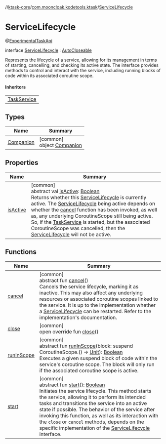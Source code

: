 //[ktask-core](../../../index.md)/[com.mooncloak.kodetools.ktask](../index.md)/[ServiceLifecycle](index.md)

# ServiceLifecycle

@[ExperimentalTaskApi](../-experimental-task-api/index.md)

interface [ServiceLifecycle](index.md) : [AutoCloseable](https://kotlinlang.org/api/core/kotlin-stdlib/kotlin/-auto-closeable/index.html)

Represents the lifecycle of a service, allowing for its management in terms of starting, cancelling, and checking its active state. The interface provides methods to control and interact with the service, including running blocks of code within its associated coroutine scope.

#### Inheritors

| |
|---|
| [TaskService](../-task-service/index.md) |

## Types

| Name | Summary |
|---|---|
| [Companion](-companion/index.md) | [common]<br>object [Companion](-companion/index.md) |

## Properties

| Name | Summary |
|---|---|
| [isActive](is-active.md) | [common]<br>abstract val [isActive](is-active.md): [Boolean](https://kotlinlang.org/api/core/kotlin-stdlib/kotlin/-boolean/index.html)<br>Returns whether this [ServiceLifecycle](index.md) is currently active. The [ServiceLifecycle](index.md) being active depends on whether the [cancel](cancel.md) function has been invoked, as well as, any underlying CoroutineScope still being active. So, if the [TaskService](../-task-service/index.md) is started, but the associated CoroutineScope was cancelled, then the [ServiceLifecycle](index.md) will not be active. |

## Functions

| Name | Summary |
|---|---|
| [cancel](cancel.md) | [common]<br>abstract fun [cancel](cancel.md)()<br>Cancels the service lifecycle, marking it as inactive. This may also affect any underlying resources or associated coroutine scopes linked to the service. It is up to the implementation whether a [ServiceLifecycle](index.md) can be restarted. Refer to the implementation's documentation. |
| [close](close.md) | [common]<br>open override fun [close](close.md)() |
| [runInScope](run-in-scope.md) | [common]<br>abstract fun [runInScope](run-in-scope.md)(block: suspend CoroutineScope.() -&gt; [Unit](https://kotlinlang.org/api/core/kotlin-stdlib/kotlin/-unit/index.html)): [Boolean](https://kotlinlang.org/api/core/kotlin-stdlib/kotlin/-boolean/index.html)<br>Executes a given suspend block of code within the service's coroutine scope. The block will only run if the associated coroutine scope is active. |
| [start](start.md) | [common]<br>abstract fun [start](start.md)(): [Boolean](https://kotlinlang.org/api/core/kotlin-stdlib/kotlin/-boolean/index.html)<br>Initiates the service lifecycle. This method starts the service, allowing it to perform its intended tasks and transitions the service into an active state if possible. The behavior of the service after invoking this function, as well as its interaction with the `close` or `cancel` methods, depends on the specific implementation of the [ServiceLifecycle](index.md) interface. |

